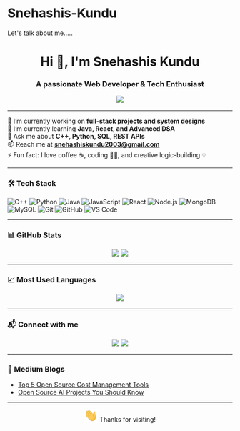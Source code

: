 # Snehashis-Kundu
Let's talk about me.....
<h1 align="center">Hi 👋, I'm Snehashis Kundu</h1>
<h3 align="center">A passionate Web Developer & Tech Enthusiast</h3>

<p align="center">
  <img src="https://media.giphy.com/media/Y4ak9Ki2GZCbJxAnJD/giphy.gif" width="200px"/>
</p>

---

🌱 I’m currently working on **full-stack projects and system designs**  
🧠 I’m currently learning **Java, React, and Advanced DSA**  
💬 Ask me about **C++, Python, SQL, REST APIs**  
📫 Reach me at **snehashiskundu2003@gmail.com**  
⚡ Fun fact: I love coffee ☕, coding 🧑‍💻, and creative logic-building 💡

---

### 🛠️ Tech Stack
![C++](https://img.shields.io/badge/-C++-00599C?style=flat&logo=cplusplus)
![Python](https://img.shields.io/badge/-Python-3776AB?style=flat&logo=python)
![Java](https://img.shields.io/badge/-Java-007396?style=flat&logo=java)
![JavaScript](https://img.shields.io/badge/-JavaScript-F7DF1E?style=flat&logo=javascript)
![React](https://img.shields.io/badge/-React-61DAFB?style=flat&logo=react)
![Node.js](https://img.shields.io/badge/-Node.js-339933?style=flat&logo=node.js)
![MongoDB](https://img.shields.io/badge/-MongoDB-47A248?style=flat&logo=mongodb)
![MySQL](https://img.shields.io/badge/-MySQL-4479A1?style=flat&logo=mysql)
![Git](https://img.shields.io/badge/-Git-F05032?style=flat&logo=git)
![GitHub](https://img.shields.io/badge/-GitHub-181717?style=flat&logo=github)
![VS Code](https://img.shields.io/badge/-VSCode-007ACC?style=flat&logo=visual-studio-code)

---

### 📊 GitHub Stats
<p align="center">
  <img src="https://github-readme-stats.vercel.app/api?username=SnehashisKundu&show_icons=true&theme=tokyonight" width="45%"/>
  <img src="https://github-readme-streak-stats.herokuapp.com?user=SnehashisKundu&theme=tokyonight&date_format=M%20j%5B%2C%20Y%5D" width="45%"/>
</p>

---

### 📈 Most Used Languages
<p align="center">
  <img src="https://github-readme-stats.vercel.app/api/top-langs/?username=SnehashisKundu&layout=compact&theme=tokyonight" width="45%"/>
</p>

---

### 📬 Connect with me
<p align="center">
  <a href="https://linkedin.com/in/snehashis-kundu" target="_blank"><img src="https://img.shields.io/badge/-LinkedIn-blue?style=flat&logo=linkedin"/></a>
  <a href="https://twitter.com/Snehashis2003" target="_blank"><img src="https://img.shields.io/badge/-Twitter-1DA1F2?style=flat&logo=twitter"/></a>
</p>

---

### 📝 Medium Blogs
<!-- Replace these links with your own blog posts -->
- [Top 5 Open Source Cost Management Tools](#)
- [Open Source AI Projects You Should Know](#)

---

<p align="center">
  <img src="https://raw.githubusercontent.com/ABSphreak/ABSphreak/master/gifs/Hi.gif" width="30px"> Thanks for visiting!
</p>
